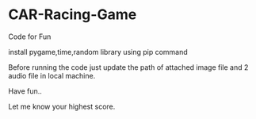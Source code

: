 # CAR-Racing-Game
Code for Fun

install pygame,time,random library using pip command

Before running the code just update the path of attached image file and 2 audio file in local machine.

Have fun..

Let me know your highest score.
